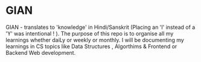 # GIAN
GIAN - translates to 'knowledge' in Hindi/Sanskrit (Placing an 'I' instead of a 'Y' was intentional ! ).
The purpose of this repo is to organise all my learnings whether daiLy or weekly or monthly.
I will be documenting my learnings in CS topics like Data Structures , Algorthims & Frontend  or Backend Web development.
